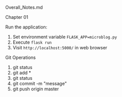 Overall_Notes.md

Chapter 01

Run the application:

1. Set environment variable `FLASK_APP=microblog.py`
2. Execute `flask run`
3. Visit `http://localhost:5000/` in web browser

Git Operations

1. git status
2. git add *
3. git status
4. git commit -m "message"
5. git push origin master